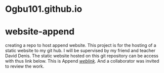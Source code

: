 # Ogbu101.github.io
# website-append
creating a repo to host append website.
This project is for the hosting of a static website to my git hub.
I will be supervised by my friend and teacher David Denis.
The static website hosted on this git repository can be access with thus link below.
This is Append *[weblink](https://ogbu101.github.io/append/)*.
And a collaborator was invited to review the work.